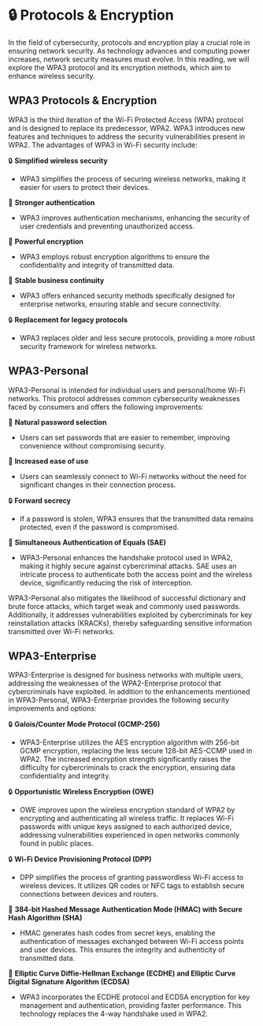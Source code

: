 # 🔒 Protocols & Encryption

In the field of cybersecurity, protocols and encryption play a crucial role in ensuring network security. As technology advances and computing power increases, network security measures must evolve. In this reading, we will explore the WPA3 protocol and its encryption methods, which aim to enhance wireless security.

## WPA3 Protocols & Encryption

WPA3 is the third iteration of the Wi-Fi Protected Access (WPA) protocol and is designed to replace its predecessor, WPA2. WPA3 introduces new features and techniques to address the security vulnerabilities present in WPA2. The advantages of WPA3 in Wi-Fi security include:

🔒 **Simplified wireless security**
- WPA3 simplifies the process of securing wireless networks, making it easier for users to protect their devices.

🔑 **Stronger authentication**
- WPA3 improves authentication mechanisms, enhancing the security of user credentials and preventing unauthorized access.

🔐 **Powerful encryption**
- WPA3 employs robust encryption algorithms to ensure the confidentiality and integrity of transmitted data.

🏢 **Stable business continuity**
- WPA3 offers enhanced security methods specifically designed for enterprise networks, ensuring stable and secure connectivity.

🔒 **Replacement for legacy protocols**
- WPA3 replaces older and less secure protocols, providing a more robust security framework for wireless networks.

## WPA3-Personal

WPA3-Personal is intended for individual users and personal/home Wi-Fi networks. This protocol addresses common cybersecurity weaknesses faced by consumers and offers the following improvements:

🔐 **Natural password selection**
- Users can set passwords that are easier to remember, improving convenience without compromising security.

🚀 **Increased ease of use**
- Users can seamlessly connect to Wi-Fi networks without the need for significant changes in their connection process.

🔒 **Forward secrecy**
- If a password is stolen, WPA3 ensures that the transmitted data remains protected, even if the password is compromised.

🔐 **Simultaneous Authentication of Equals (SAE)**
- WPA3-Personal enhances the handshake protocol used in WPA2, making it highly secure against cybercriminal attacks. SAE uses an intricate process to authenticate both the access point and the wireless device, significantly reducing the risk of interception.

WPA3-Personal also mitigates the likelihood of successful dictionary and brute force attacks, which target weak and commonly used passwords. Additionally, it addresses vulnerabilities exploited by cybercriminals for key reinstallation attacks (KRACKs), thereby safeguarding sensitive information transmitted over Wi-Fi networks.

## WPA3-Enterprise

WPA3-Enterprise is designed for business networks with multiple users, addressing the weaknesses of the WPA2-Enterprise protocol that cybercriminals have exploited. In addition to the enhancements mentioned in WPA3-Personal, WPA3-Enterprise provides the following security improvements and options:

🔒 **Galois/Counter Mode Protocol (GCMP-256)**
- WPA3-Enterprise utilizes the AES encryption algorithm with 256-bit GCMP encryption, replacing the less secure 128-bit AES-CCMP used in WPA2. The increased encryption strength significantly raises the difficulty for cybercriminals to crack the encryption, ensuring data confidentiality and integrity. 

🔒 **Opportunistic Wireless Encryption (OWE)**
- OWE improves upon the wireless encryption standard of WPA2 by encrypting and authenticating all wireless traffic. It replaces Wi-Fi passwords with unique keys assigned to each authorized device, addressing vulnerabilities experienced in open networks commonly found in public places.

🔒 **Wi-Fi Device Provisioning Protocol (DPP)**
- DPP simplifies the process of granting passwordless Wi-Fi access to wireless devices. It utilizes QR codes or NFC tags to establish secure connections between devices and routers.

🔐 **384-bit Hashed Message Authentication Mode (HMAC) with Secure Hash Algorithm (SHA)**
- HMAC generates hash codes from secret keys, enabling the authentication of messages exchanged between Wi-Fi access points and user devices. This ensures the integrity and authenticity of transmitted data.

🔑 **Elliptic Curve Diffie-Hellman Exchange (ECDHE) and Elliptic Curve Digital Signature Algorithm (ECDSA)**
- WPA3 incorporates the ECDHE protocol and ECDSA encryption for key management and authentication, providing faster performance. This technology replaces the 4-way handshake used in WPA2.
